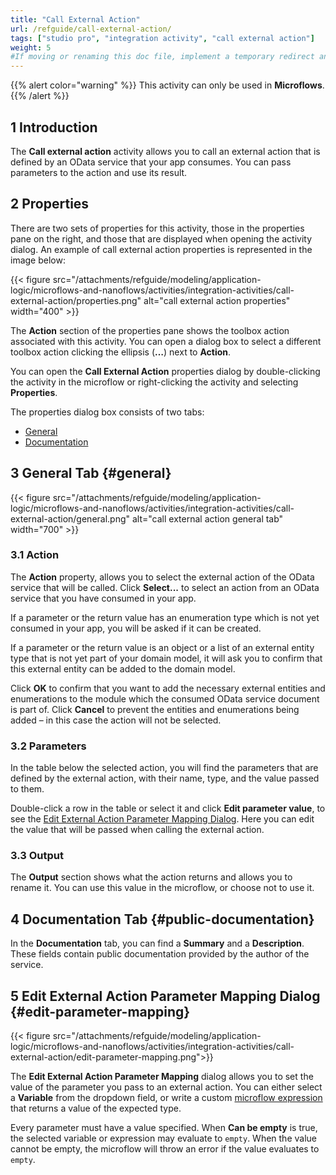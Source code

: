 ```yaml
---
title: "Call External Action"
url: /refguide/call-external-action/
tags: ["studio pro", "integration activity", "call external action"]
weight: 5
#If moving or renaming this doc file, implement a temporary redirect and let the respective team know they should update the URL in the product. See Mapping to Products for more details.
---
```


{{% alert color="warning" %}}
This activity can only be used in **Microflows**.
{{% /alert %}}

## 1 Introduction

The **Call external action** activity allows you to call an external action that is defined by an OData service that your app consumes. You can pass parameters to the action and use its result.

## 2 Properties

There are two sets of properties for this activity, those in the properties pane on the right, and those that are displayed when opening the activity dialog.
An example of call external action properties is represented in the image below:

{{< figure src="/attachments/refguide/modeling/application-logic/microflows-and-nanoflows/activities/integration-activities/call-external-action/properties.png" alt="call external action properties" width="400" >}}

The **Action** section of the properties pane shows the toolbox action associated with this activity. You can open a dialog box to select a different toolbox action clicking the ellipsis (**…**) next to **Action**.

You can open the **Call External Action** properties dialog by double-clicking the activity in the microflow or right-clicking the activity and selecting **Properties**.

The properties dialog box consists of two tabs:

* [General](#general)
* [Documentation](#public-documentation)

## 3 General Tab {#general}

{{< figure src="/attachments/refguide/modeling/application-logic/microflows-and-nanoflows/activities/integration-activities/call-external-action/general.png" alt="call external action general tab" width="700" >}}

### 3.1 Action

The **Action** property, allows you to select the external action of the OData service that will be called. Click **Select...** to select an action from an OData service that you have consumed in your app.

If a parameter or the return value has an enumeration type which is not yet consumed in your app, you will be asked if it can be created.

If a parameter or the return value is an object or a list of an external entity type that is not yet part of your domain model, it will ask you to confirm that this external entity can be added to the domain model.

Click **OK** to confirm that you want to add the necessary external entities and enumerations to the module which the consumed OData service document is part of. Click **Cancel** to prevent the entities and enumerations being added – in this case the action will not be selected.

### 3.2 Parameters

In the table below the selected action, you will find the parameters that are defined by the external action, with their name, type, and the value passed to them.

Double-click a row in the table or select it and click **Edit parameter value**, to see the [Edit External Action Parameter Mapping Dialog](#edit-parameter-mapping). Here you can edit the value that will be passed when calling the external action.  

### 3.3 Output

The **Output** section shows what the action returns and allows you to rename it. You can use this value in the microflow, or choose not to use it.

## 4 Documentation Tab {#public-documentation}

In the **Documentation** tab, you can find a **Summary** and a **Description**. These fields contain public documentation provided by the author of the service.

## 5 Edit External Action Parameter Mapping Dialog {#edit-parameter-mapping}

{{< figure src="/attachments/refguide/modeling/application-logic/microflows-and-nanoflows/activities/integration-activities/call-external-action/edit-parameter-mapping.png">}}

The **Edit External Action Parameter Mapping** dialog allows you to set the value of the parameter you pass to an external action. You can either select a **Variable** from the dropdown field, or write a custom [microflow expression](/refguide/expressions/) that returns a value of the expected type.

Every parameter must have a value specified. When **Can be empty** is true, the selected variable or expression may evaluate to `empty`. When the value cannot be empty, the microflow will throw an error if the value evaluates to `empty`.
